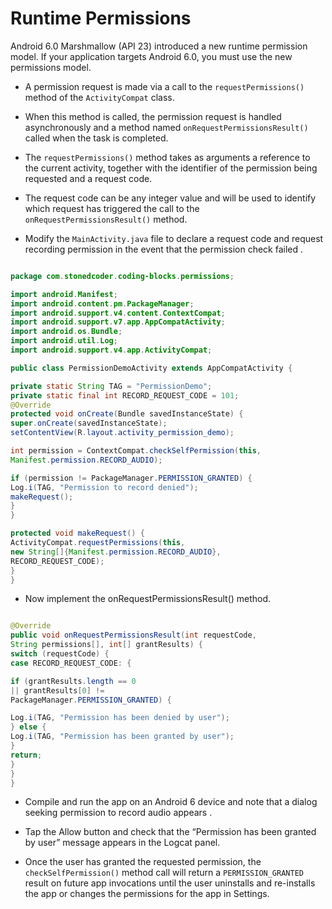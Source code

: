 # Runtime Permissions

Android 6.0 Marshmallow (API 23) introduced a new runtime permission model. If your application targets Android 6.0, you must use the new permissions model.

* A permission request is made via a call to the `requestPermissions()` method of the `ActivityCompat` class.

* When this method is called, the permission request is handled asynchronously and a method named `onRequestPermissionsResult()` called when the task is completed.

* The `requestPermissions()` method takes as arguments a reference to the current activity, together with the identifier of the permission being requested and a request code.

* The request code can be any integer value and will be used to identify which request has triggered the call to the `onRequestPermissionsResult()` method.

* Modify the `MainActivity.java` file to declare a request code and request recording permission in the event that the permission check failed .

```java

package com.stonedcoder.coding-blocks.permissions;

import android.Manifest;
import android.content.pm.PackageManager;
import android.support.v4.content.ContextCompat;
import android.support.v7.app.AppCompatActivity;
import android.os.Bundle;
import android.util.Log;
import android.support.v4.app.ActivityCompat;

public class PermissionDemoActivity extends AppCompatActivity {

private static String TAG = "PermissionDemo";
private static final int RECORD_REQUEST_CODE = 101;
@Override
protected void onCreate(Bundle savedInstanceState) {
super.onCreate(savedInstanceState);
setContentView(R.layout.activity_permission_demo);

int permission = ContextCompat.checkSelfPermission(this,
Manifest.permission.RECORD_AUDIO);

if (permission != PackageManager.PERMISSION_GRANTED) {
Log.i(TAG, "Permission to record denied");
makeRequest();
}
}

protected void makeRequest() {
ActivityCompat.requestPermissions(this,
new String[]{Manifest.permission.RECORD_AUDIO},
RECORD_REQUEST_CODE);
}
}
```

* Now implement the onRequestPermissionsResult() method.

```java

@Override
public void onRequestPermissionsResult(int requestCode,
String permissions[], int[] grantResults) {
switch (requestCode) {
case RECORD_REQUEST_CODE: {

if (grantResults.length == 0
|| grantResults[0] !=
PackageManager.PERMISSION_GRANTED) {

Log.i(TAG, "Permission has been denied by user");
} else {
Log.i(TAG, "Permission has been granted by user");
}
return;
}
}
}
```

* Compile and run the app on an Android 6 device and note that a dialog seeking permission to record audio appears .

* Tap the Allow button and check that the “Permission has been granted by user” message appears in the Logcat panel.

* Once the user has granted the requested permission, the `checkSelfPermission()` method call will return a `PERMISSION_GRANTED` result on future app invocations until the user uninstalls and re-installs the app or changes the permissions for the app in Settings.
